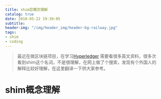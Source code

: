 ```yaml
---
title: shim层概念理解
catalog: true
date: 2018-05-22 19:39:05
subtitle:
header-img: "/img/header_img/header-bg-railway.jpg"
tags:
- shim
- coding
---
```

> 最近在做区块链项目，在学习[Hyperledger](https://www.hyperledger.org/) 需要看很多英文资料，很多次看到shim这个名词，不是很理解，在网上做了个搜索，发现有个外国人的解释比较好理解，在这里翻译一下供大家参考。

# shim概念理解